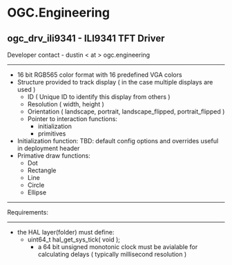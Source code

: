 # OGC.Engineering
## ogc_drv_ili9341 - ILI9341 TFT Driver
Developer contact - dustin < at > ogc.engineering

---

* 16 bit RGB565 color format with 16 predefined VGA colors
* Structure provided to track display ( in the case multiple displays are used )
    - ID ( Unique ID to identify this display from others )
    - Resolution ( width, height )
    - Orientation ( landscape, portrait, landscape_flipped, portrait_flipped )
    - Pointer to interaction functions:
        - initialization
        - primitives
* Initialization function:
    TBD: default config options and overrides useful in deployment header
* Primative draw functions:
    - Dot
    - Rectangle
    - Line
    - Circle
    - Ellipse

---
Requirements:

---
- the HAL layer(folder) must define:
    - uint64_t hal_get_sys_tick( void );
        - a 64 bit unsigned monotonic clock must be avialable for calculating delays ( typically millisecond resolution )